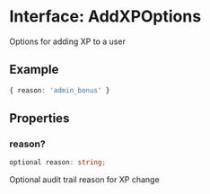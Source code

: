 # Interface: AddXPOptions

Options for adding XP to a user

## Example

```ts
{ reason: 'admin_bonus' }
```

## Properties

### reason?

```ts
optional reason: string;
```

Optional audit trail reason for XP change
